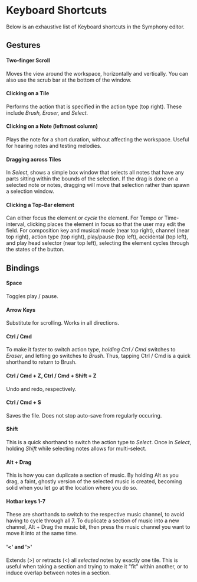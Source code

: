 # Keyboard Shortcuts

Below is an exhaustive list of Keyboard shortcuts in the Symphony editor.

## Gestures
#### **Two-finger Scroll**
Moves the view around the workspace, horizontally and vertically. You can also use the scrub bar at the bottom of the window.
#### **Clicking on a Tile**
Performs the action that is specified in the action type (top right). These include *Brush, Eraser,* and *Select.*
#### **Clicking on a Note (leftmost column)**
Plays the note for a short duration, without affecting the workspace. Useful for hearing notes and testing melodies.
#### **Dragging across Tiles**
In *Select*, shows a simple box window that selects all notes that have any parts sitting within the bounds of the selection. If the drag is done on a selected note or notes, dragging will move that selection rather than spawn a selection window.
#### **Clicking a Top-Bar element**
Can either focus the element or *cycle* the element. For Tempo or Time-interval, clicking places the element in focus so that the user may edit the field. For composition key and musical mode (near top right), channel (near top right), action type (top right), play/pause (top left), accidental (top left), and play head selector (near top left), selecting the element cycles through the states of the button.

## Bindings
#### **Space**
Toggles play / pause.
#### **Arrow Keys**
Substitute for scrolling. Works in all directions.
#### **Ctrl / Cmd**
To make it faster to switch action type, *holding Ctrl / Cmd* switches to *Eraser*, and letting go switches to *Brush*. Thus, tapping Ctrl / Cmd is a quick shorthand to return to Brush.
#### **Ctrl / Cmd + Z, Ctrl / Cmd + Shift + Z**
Undo and redo, respectively.
#### **Ctrl / Cmd + S**
Saves the file. Does not stop auto-save from regularly occuring.
#### **Shift**
This is a quick shorthand to switch the action type to *Select*. Once in *Select*, holding *Shift* while selecting notes allows for multi-select.
#### **Alt + Drag**
This is how you can duplicate a section of music. By holding Alt as you drag, a faint, ghostly version of the selected music is created, becoming solid when you let go at the location where you do so.
#### **Hotbar keys 1-7**
These are shorthands to switch to the respective music channel, to avoid having to cycle through all 7. To duplicate a section of music into a new channel, Alt + Drag the music bit, then press the music channel you want to move it into at the same time.
#### **'<' and '>'**
Extends (>) or retracts (<) all *selected* notes by exactly one tile. This is useful when taking a section and trying to make it "fit" within another, or to induce overlap between notes in a section.